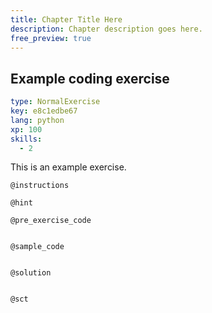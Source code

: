 ```yaml
---
title: Chapter Title Here
description: Chapter description goes here.
free_preview: true
---
```


## Example coding exercise

```yaml
type: NormalExercise
key: e8c1edbe67
lang: python
xp: 100
skills:
  - 2
```

This is an example exercise.

`@instructions`


`@hint`


`@pre_exercise_code`
```{python}

```

`@sample_code`
```{python}

```

`@solution`
```{python}

```

`@sct`
```{python}

```
